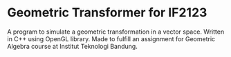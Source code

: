 # Geometric Transformer for IF2123
A program to simulate a geometric transformation in a vector space. Written in C++ using OpenGL library. 
Made to fulfill an assignment for Geometric Algebra course at Institut Teknologi Bandung.
